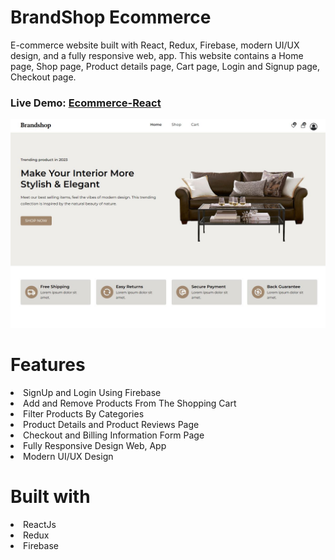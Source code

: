 # BrandShop Ecommerce
E-commerce website built with React, Redux, Firebase, modern UI/UX design, and a fully responsive web, app. This website contains a Home page, Shop page, Product details page, Cart page, Login and Signup page, Checkout page.

### Live Demo: <a href="https://lily3214.github.io/ecommerce-react/" target="_blank" rel="nofollow">Ecommerce-React</a>

<p dir="auto"><a target="_blank" rel="noopener noreferrer nofollow" href="https://github.com/Lily3214/ecommerce-react/blob/main/src/assets/images/ecommerce.jpg2.JPG"><img src="https://github.com/Lily3214/ecommerce-react/blob/main/src/assets/images/ecommerce.jpg2.JPG" alt="image" style="max-width:100%"></a></p>


# Features
<li>
SignUp and Login Using Firebase
  </li>
  <li>
Add and Remove Products From The Shopping Cart
  </li>
  <li>
Filter Products By Categories
  </li>
  <li>
Product Details and Product Reviews Page
  </li>
  <li>
Checkout and Billing Information Form Page
  </li>
  <li>
Fully Responsive Design Web, App
  </li>
   <li>
Modern UI/UX Design
  </li>
  
# Built with
  <li>
ReactJs
  </li>
  <li>
Redux
  </li>
  <li>
Firebase
  </li>

